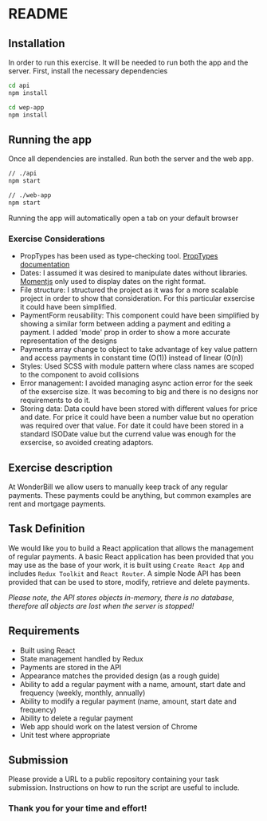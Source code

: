 # README #

## Installation ##

In order to run this exercise. It will be needed to run both the app and the server. First, install the necessary dependencies

```bash
cd api
npm install
```

```bash
cd wep-app
npm install
```

## Running the app ##

Once all dependencies are installed. Run both the server and the web app.

```bash
// ./api
npm start
```

```bash
// ./web-app
npm start
```

Running the app will automatically open a tab on your default browser

### Exercise Considerations ###

- PropTypes has been used as type-checking tool. [PropTypes documentation](https://reactjs.org/docs/typechecking-with-proptypes.html)
- Dates: I assumed it was desired to manipulate dates without libraries. [Momentjs](https://momentjs.com/) only used to display dates on the right format.
- File structure: I structured the project as it was for a more scalable project in order to show that consideration. For this particular exsercise it could have been simplified.
- PaymentForm reusability: This component could have been simplified by showing a similar form between adding a payment and editing a payment. I added 'mode' prop in order to show a more accurate representation of the designs
- Payments array change to object to take advantage of key value pattern and access payments in constant time (O(1)) instead of linear (O(n))
- Styles: Used SCSS with module pattern where class names are scoped to the component to avoid collisions
- Error management: I avoided managing async action error for the seek of the exsercise size. It was becoming to big and there is no designs nor requirements to do it.
- Storing data: Data could have been stored with different values for price and date. For price it could have been a number value but no operation was required over that value. For date it could have been stored in a standard ISODate value but the currend value was enough for the exsercise, so avoided creating adaptors.

## Exercise description ##

At WonderBill we allow users to manually keep track of any regular payments.
These payments could be anything, but common examples are rent and mortgage payments.

## Task Definition ##

We would like you to build a React application that allows the management of regular payments.
A basic React application has been provided that you may use as the base of your work, it is built using `Create React App` and includes `Redux Toolkit` and `React Router`.
A simple Node API has been provided that can be used to store, modify, retrieve and delete payments.

_Please note, the API stores objects in-memory, there is no database, therefore all objects are lost when the server is stopped!_

## Requirements ##

- Built using React
- State management handled by Redux
- Payments are stored in the API
- Appearance matches the provided design (as a rough guide)
- Ability to add a regular payment with a name, amount, start date and frequency (weekly, monthly, annually)
- Ability to modify a regular payment (name, amount, start date and frequency)
- Ability to delete a regular payment
- Web app should work on the latest version of Chrome
- Unit test where appropriate

## Submission ##

Please provide a URL to a public repository containing your task submission.
Instructions on how to run the script are useful to include.

### Thank you for your time and effort! ###
